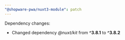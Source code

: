 ```yaml
---
"@shopware-pwa/nuxt3-module": patch
---
```


Dependency changes:

- Changed dependency _@nuxt/kit_ from **^3.8.1** to **^3.8.2**
